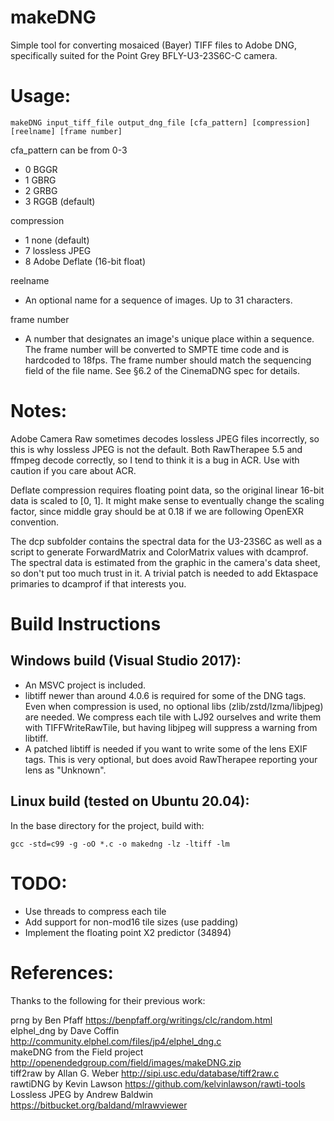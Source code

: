 # makeDNG

Simple tool for converting mosaiced (Bayer) TIFF files to Adobe DNG,
specifically suited for the Point Grey BFLY-U3-23S6C-C camera.

# Usage:

    makeDNG input_tiff_file output_dng_file [cfa_pattern] [compression] [reelname] [frame number]
cfa_pattern can be from 0-3
  * 0 BGGR
  * 1 GBRG
  * 2 GRBG
  * 3 RGGB (default)

compression
  * 1 none (default)
  * 7 lossless JPEG
  * 8 Adobe Deflate (16-bit float)

reelname
  * An optional name for a sequence of images. Up to 31 characters.

frame number
  * A number that designates an image's unique place within a sequence. The
  frame number will be converted to SMPTE time code and is hardcoded to 18fps.
  The frame number should match the sequencing field of the file name. See §6.2
  of the CinemaDNG spec for details.

# Notes:

Adobe Camera Raw sometimes decodes lossless JPEG files incorrectly, so this is
why lossless JPEG is not the default. Both RawTherapee 5.5 and ffmpeg decode
correctly, so I tend to think it is a bug in ACR. Use with caution if you care
about ACR.

Deflate compression requires floating point data, so the original linear 16-bit
data is scaled to [0, 1]. It might make sense to eventually change the scaling
factor, since middle gray should be at 0.18 if we are following OpenEXR convention.

The dcp subfolder contains the spectral data for the U3-23S6C as well as a script
to generate ForwardMatrix and ColorMatrix values with dcamprof.  The spectral
data is estimated from the graphic in the camera's data sheet, so don't put too
much trust in it.  A trivial patch is needed to add Ektaspace primaries to
dcamprof if that interests you.

# Build Instructions

## Windows build (Visual Studio 2017):

 * An MSVC project is included.
 * libtiff newer than around 4.0.6 is required for some of the DNG tags.
   Even when compression is used, no optional libs (zlib/zstd/lzma/libjpeg) are
   needed. We compress each tile with LJ92 ourselves and write them with
   TIFFWriteRawTile, but having libjpeg will suppress a warning from libtiff.
 * A patched libtiff is needed if you want to write some of the lens EXIF
   tags. This is very optional, but does avoid RawTherapee reporting your lens
   as "Unknown".

## Linux build (tested on Ubuntu 20.04):

In the base directory for the project, build with:

```
gcc -std=c99 -g -oO *.c -o makedng -lz -ltiff -lm
```

# TODO:

 * Use threads to compress each tile
 * Add support for non-mod16 tile sizes (use padding)
 * Implement the floating point X2 predictor (34894)

# References:

Thanks to the following for their previous work:

prng by Ben Pfaff https://benpfaff.org/writings/clc/random.html  
elphel_dng by Dave Coffin http://community.elphel.com/files/jp4/elphel_dng.c  
makeDNG from the Field project http://openendedgroup.com/field/images/makeDNG.zip  
tiff2raw by Allan G. Weber http://sipi.usc.edu/database/tiff2raw.c  
rawtiDNG by Kevin Lawson https://github.com/kelvinlawson/rawti-tools  
Lossless JPEG by Andrew Baldwin https://bitbucket.org/baldand/mlrawviewer  
